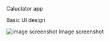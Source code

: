 Caluclator app


Basic UI design 

![image screenshot](https://github.com/Prateek26j/caluclatorapp/blob/master/images/Screenshot%202021-02-10%20at%201.29.56%20PM.png?raw=true)
Image screenshot
